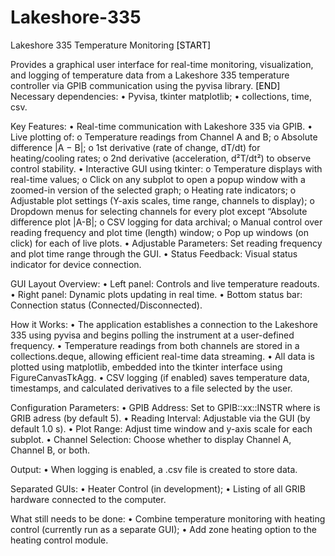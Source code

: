 # Lakeshore-335
Lakeshore 335 Temperature Monitoring 
<span style="color:black">[START]</span>  

Provides a graphical user interface for real-time monitoring, visualization, and logging of temperature data from a Lakeshore 335 temperature controller via GPIB communication using the pyvisa library.
<span style="color:black">[END]</span>
Necessary dependencies: 
•	Pyvisa, tkinter matplotlib;
•	collections, time, csv.

Key Features:
•	Real-time communication with Lakeshore 335 via GPIB.
•	Live plotting of:
o	Temperature readings from Channel A and B;
o	Absolute difference |A − B|;
o	1st derivative (rate of change, dT/dt) for heating/cooling rates;
o	2nd derivative (acceleration, d²T/dt²) to observe control stability.
•	Interactive GUI using tkinter:
o	Temperature displays with real-time values;
o	Click on any subplot to open a popup window with a zoomed-in version of the selected graph;
o	Heating rate indicators;
o	Adjustable plot settings (Y-axis scales, time range, channels to display);
o	Dropdown menus for selecting channels for every plot except “Absolute difference plot |A-B|;
o	CSV logging for data archival;
o	Manual control over reading frequency and plot time (length) window;
o	Pop up windows (on click) for each of live plots.
•	Adjustable Parameters: Set reading frequency and plot time range through the GUI.
•	Status Feedback: Visual status indicator for device connection.

GUI Layout Overview:
•	Left panel: Controls and live temperature readouts.
•	Right panel: Dynamic plots updating in real time.
•	Bottom status bar: Connection status (Connected/Disconnected).

How it Works:
•	The application establishes a connection to the Lakeshore 335 using pyvisa and begins polling the instrument at a user-defined frequency.
•	Temperature readings from both channels are stored in a collections.deque, allowing efficient real-time data streaming.
•	All data is plotted using matplotlib, embedded into the tkinter interface using FigureCanvasTkAgg.
•	CSV logging (if enabled) saves temperature data, timestamps, and calculated derivatives to a file selected by the user.

Configuration Parameters:
•	GPIB Address: Set to GPIB::xx::INSTR where is GRIB adress (by default 5).
•	Reading Interval: Adjustable via the GUI (by default  1.0 s).
•	Plot Range: Adjust time window and y-axis scale for each subplot.
•	Channel Selection: Choose whether to display Channel A, Channel B, or both.

Output:
•	When logging is enabled, a .csv file is created to store data.

Separated GUIs:
•	Heater Control (in development);
•	 Listing of all GRIB hardware connected to the computer.

What still needs to be done:
	•	Combine temperature monitoring with heating control (currently run as a separate GUI);
	•	Add zone heating option to the heating control module.



